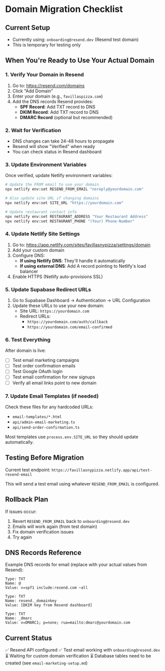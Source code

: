 # Domain Migration Checklist

## Current Setup
- Currently using: `onboarding@resend.dev` (Resend test domain)
- This is temporary for testing only

## When You're Ready to Use Your Actual Domain

### 1. Verify Your Domain in Resend

1. Go to: https://resend.com/domains
2. Click "Add Domain"
3. Enter your domain (e.g., `favillaspizza.com`)
4. Add the DNS records Resend provides:
   - **SPF Record**: Add TXT record to DNS
   - **DKIM Record**: Add TXT record to DNS
   - **DMARC Record** (optional but recommended)

### 2. Wait for Verification
- DNS changes can take 24-48 hours to propagate
- Resend will show "Verified" when ready
- You can check status in Resend dashboard

### 3. Update Environment Variables

Once verified, update Netlify environment variables:

```bash
# Update the FROM email to use your domain
npx netlify env:set RESEND_FROM_EMAIL "noreply@yourdomain.com"

# Also update site URL if changing domains
npx netlify env:set SITE_URL "https://yourdomain.com"

# Update restaurant contact info
npx netlify env:set RESTAURANT_ADDRESS "Your Restaurant Address"
npx netlify env:set RESTAURANT_PHONE "(Your) Phone-Number"
```

### 4. Update Netlify Site Settings

1. Go to: https://app.netlify.com/sites/favillasnypizza/settings/domain
2. Add your custom domain
3. Configure DNS:
   - **If using Netlify DNS**: They'll handle it automatically
   - **If using external DNS**: Add A record pointing to Netlify's load balancer
4. Enable HTTPS (Netlify auto-provisions SSL)

### 5. Update Supabase Redirect URLs

1. Go to Supabase Dashboard → Authentication → URL Configuration
2. Update these URLs to use your new domain:
   - Site URL: `https://yourdomain.com`
   - Redirect URLs:
     - `https://yourdomain.com/auth/callback`
     - `https://yourdomain.com/email-confirmed`

### 6. Test Everything

After domain is live:
- [ ] Test email marketing campaigns
- [ ] Test order confirmation emails
- [ ] Test Google OAuth login
- [ ] Test email confirmation for new signups
- [ ] Verify all email links point to new domain

### 7. Update Email Templates (if needed)

Check these files for any hardcoded URLs:
- `email-templates/*.html`
- `api/admin-email-marketing.ts`
- `api/send-order-confirmation.ts`

Most templates use `process.env.SITE_URL` so they should update automatically.

## Testing Before Migration

Current test endpoint: `https://favillasnypizza.netlify.app/api/test-resend-email`

This will send a test email using whatever `RESEND_FROM_EMAIL` is configured.

## Rollback Plan

If issues occur:
1. Revert `RESEND_FROM_EMAIL` back to `onboarding@resend.dev`
2. Emails will work again (from test domain)
3. Fix domain verification issues
4. Try again

## DNS Records Reference

Example DNS records for email (replace with your actual values from Resend):

```
Type: TXT
Name: @
Value: v=spf1 include:resend.com ~all

Type: TXT
Name: resend._domainkey
Value: [DKIM key from Resend dashboard]

Type: TXT
Name: _dmarc
Value: v=DMARC1; p=none; rua=mailto:dmarc@yourdomain.com
```

## Current Status

✅ Resend API configured
✅ Test email working with `onboarding@resend.dev`
⏳ Waiting for custom domain verification
⏳ Database tables need to be created (see `email-marketing-setup.md`)

